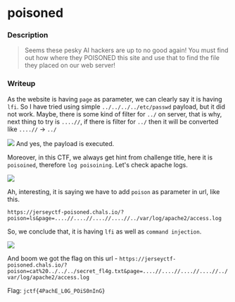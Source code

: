 # poisoned
### Description
> Seems these pesky AI hackers are up to no good again! You must find out how where they POISONED this site and use that to find the file they placed on our web server!

### Writeup
As the website is having `page` as parameter, we can clearly say it is having `lfi`. So I have tried using simple `../../../../etc/passwd` payload, but it did not work. Maybe, there is some kind of filter for `../` on server, that is why, next thing to try is `....//`, if there is filter for `../` then it will be converted like `....//` -> `../`

![](https://i.imgur.com/FGvyDb8.png)
And yes, the payload is executed.

Moreover, in this CTF, we always get hint from challenge title, here it is `poisoined`, therefore `log poisoining`. Let's check apache logs.

![](https://i.imgur.com/OQd6hkq.png)

Ah, interesting, it is saying we have to add `poison` as parameter in url, like this.

`https://jerseyctf-poisoned.chals.io/?poison=ls&page=....//....//....//....//../var/log/apache2/access.log`

So, we conclude that, it is having `lfi` as well as `command injection`.

![](https://i.imgur.com/YjGnDvq.png)

And boom we got the flag on this url - `https://jerseyctf-poisoned.chals.io/?poison=cat%20../../../secret_fl4g.txt&page=....//....//....//....//../var/log/apache2/access.log`

Flag: `jctf{4PachE_L0G_POiS0nInG}`